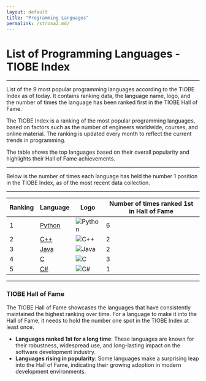 ```yaml
---
layout: default
title: "Programming Languages"
permalink: /strona2.md/
---
```


# List of Programming Languages - TIOBE Index

***

List of the 9 most popular programming languages according to the TIOBE Index as of today. It contains ranking data, the language name, logo, and the number of times the language has been ranked first in the TIOBE Hall of Fame.

The TIOBE Index is a ranking of the most popular programming languages, based on factors such as the number of engineers worldwide, courses, and online material. The ranking is updated every month to reflect the current trends in programming.

The table shows the top languages based on their overall popularity and highlights their Hall of Fame achievements. 

*** 

Below is the number of times each language has held the number 1 position in the TIOBE Index, as of the most recent data collection.

***

| Ranking | Language     | Logo                                           | Number of times ranked 1st in Hall of Fame |
|---------|------------|------------------------------------------------|------------------------------------------|
| 1 | [Python](python.md) | ![Python](https://www.tiobe.com/wp-content/themes/tiobe/tiobe-index/images/Python.png) | 6 |
| 2 | [C++](c++.md) | ![C++](https://www.tiobe.com/wp-content/themes/tiobe/tiobe-index/images/C__.png) | 2 |
| 3 | [Java](java.md) | ![Java](https://www.tiobe.com/wp-content/themes/tiobe/tiobe-index/images/Java.png) | 2 |
| 4 | [C](c.md) | ![C](https://www.tiobe.com/wp-content/themes/tiobe/tiobe-index/images/C.png) | 3 |
| 5 | [C#](c_sharp.md) | ![C#](https://www.tiobe.com/wp-content/themes/tiobe/tiobe-index/images/C_.png) | 1 |

***

### TIOBE Hall of Fame

The TIOBE Hall of Fame showcases the languages that have consistently maintained the highest ranking over time. For a language to make it into the Hall of Fame, it needs to hold the number one spot in the TIOBE Index at least once. 

- **Languages ranked 1st for a long time**: These languages are known for their robustness, widespread use, and long-lasting impact on the software development industry. 
- **Languages rising in popularity**: Some languages make a surprising leap into the Hall of Fame, indicating their growing adoption in modern development environments. 

